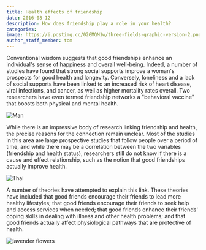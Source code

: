```yaml
---
title: Health effects of friendship
date: 2016-08-12
description: How does friendship play a role in your health?
categories:
image: https://i.postimg.cc/02GMQM1w/three-fields-graphic-version-2.png
author_staff_member: tom
---
```


Conventional wisdom suggests that good friendships enhance an individual's sense of happiness and overall well-being. Indeed, a number of studies have found that strong social supports improve a woman's prospects for good health and longevity. Conversely, loneliness and a lack of social supports have been linked to an increased risk of heart disease, viral infections, and cancer, as well as higher mortality rates overall. Two researchers have even termed friendship networks a "behavioral vaccine" that boosts both physical and mental health.

![Man](https://i.postimg.cc/XqdZ9XZt/TF-Visual-Graphic-06-03.jpg)

While there is an impressive body of research linking friendship and health, the precise reasons for the connection remain unclear. Most of the studies in this area are large prospective studies that follow people over a period of time, and while there may be a correlation between the two variables (friendship and health status), researchers still do not know if there is a cause and effect relationship, such as the notion that good friendships actually improve health.

![Thai](https://i.postimg.cc/XqdZ9XZt/TF-Visual-Graphic-06-03.jpgg)

A number of theories have attempted to explain this link. These theories have included that good friends encourage their friends to lead more healthy lifestyles; that good friends encourage their friends to seek help and access services when needed; that good friends enhance their friends' coping skills in dealing with illness and other health problems; and that good friends actually affect physiological pathways that are protective of health.

![lavender flowers](https://i.postimg.cc/XqdZ9XZt/TF-Visual-Graphic-06-03.jpg)